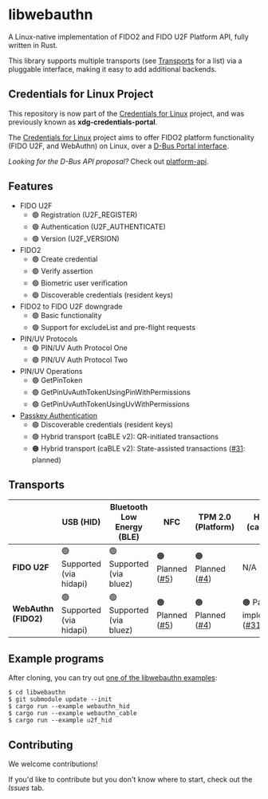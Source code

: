 # libwebauthn

A Linux-native implementation of FIDO2 and FIDO U2F Platform API, fully written in Rust.

This library supports multiple transports (see [Transports](#Transports) for a list) via a pluggable interface, making it easy to add additional backends.

## Credentials for Linux Project

This repository is now part of the [Credentials for Linux][linux-credentials] project, and was previously known as **xdg-credentials-portal**.

The [Credentials for Linux][linux-credentials] project aims to offer FIDO2 platform functionality (FIDO U2F, and WebAuthn) on Linux, over a [D-Bus Portal interface][xdg-portal].

_Looking for the D-Bus API proposal?_ Check out [platform-api][linux-credentials].

## Features

- FIDO U2F
  - 🟢 Registration (U2F_REGISTER)
  - 🟢 Authentication (U2F_AUTHENTICATE)
  - 🟢 Version (U2F_VERSION)
- FIDO2
  - 🟢 Create credential
  - 🟢 Verify assertion
  - 🟢 Biometric user verification
  - 🟢 Discoverable credentials (resident keys)
- FIDO2 to FIDO U2F downgrade
  - 🟢 Basic functionality
  - 🟢 Support for excludeList and pre-flight requests
- PIN/UV Protocols
  - 🟢 PIN/UV Auth Protocol One
  - 🟢 PIN/UV Auth Protocol Two
- PIN/UV Operations
  - 🟢 GetPinToken
  - 🟢 GetPinUvAuthTokenUsingPinWithPermissions
  - 🟢 GetPinUvAuthTokenUsingUvWithPermissions
- [Passkey Authentication][passkeys]
  - 🟢 Discoverable credentials (resident keys)
  - 🟢 Hybrid transport (caBLE v2): QR-initiated transactions
  - 🟠 Hybrid transport (caBLE v2): State-assisted transactions ([#31][#31]: planned)

## Transports

|                      | USB (HID)                 | Bluetooth Low Energy (BLE) | NFC                   | TPM 2.0 (Platform)    | Hybrid (caBLEv2)                   |
| -------------------- | ------------------------- | -------------------------- | --------------------- | --------------------- | ---------------------------------- |
| **FIDO U2F**         | 🟢 Supported (via hidapi) | 🟢 Supported (via bluez)   | 🟠 Planned ([#5][#5]) | 🟠 Planned ([#4][#4]) | N/A                                |
| **WebAuthn (FIDO2)** | 🟢 Supported (via hidapi) | 🟢 Supported (via bluez)   | 🟠 Planned ([#5][#5]) | 🟠 Planned ([#4][#4]) | 🟠 Partly implemented ([#31][#31]) |

## Example programs

After cloning, you can try out [one of the libwebauthn examples](libwebauthn/examples):
```
$ cd libwebauthn
$ git submodule update --init
$ cargo run --example webauthn_hid
$ cargo run --example webauthn_cable
$ cargo run --example u2f_hid
```

## Contributing

We welcome contributions!

If you'd like to contribute but you don't know where to start, check out the _Issues_ tab.

[xdg-portal]: https://flatpak.github.io/xdg-desktop-portal/portal-docs.html
[linux-credentials]: https://github.com/linux-credentials
[webauthn]: https://www.w3.org/TR/webauthn/
[passkeys]: https://fidoalliance.org/passkeys/
[#10]: https://github.com/AlfioEmanueleFresta/xdg-credentials-portal/issues/10
[#3]: https://github.com/AlfioEmanueleFresta/xdg-credentials-portal/issues/3
[#4]: https://github.com/AlfioEmanueleFresta/xdg-credentials-portal/issues/4
[#5]: https://github.com/AlfioEmanueleFresta/xdg-credentials-portal/issues/5
[#17]: https://github.com/AlfioEmanueleFresta/xdg-credentials-portal/issues/17
[#18]: https://github.com/AlfioEmanueleFresta/xdg-credentials-portal/issues/18
[#31]: https://github.com/AlfioEmanueleFresta/xdg-credentials-portal/issues/31
